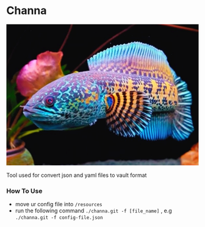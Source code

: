# Channa

![img.png](img.png)

Tool used for convert json and yaml files to vault format


### How To Use
- move ur config file into `/resources`
- run the following command `./channa.git -f [file_name]`
, e.g `./channa.git -f config-file.json`